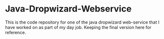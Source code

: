 # Java-Dropwizard-Webservice
This is the code repository for one of the java dropwizard web-service that I have worked on as part of my day job. Keeping the final version here for reference.
